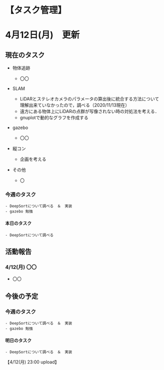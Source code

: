 # 【タスク管理】
# 4月12日(月)　更新

## 現在のタスク
- 物体追跡
  - 〇〇
  

- SLAM
  - LiDARとステレオカメラのパラメータの算出後に統合する方法について理解出来ていなかったので，調べる（2020/11/13現在）
  - 遠方にある物体上にLiDARの点群が写像されない時の対処法を考える．
  - gnuplotで動的なグラフを作成する
  

- gazebo
  - 〇〇
  
  
- 縦コン
  - 企画を考える
  
 

- その他
  - 〇
   
   
   
### 今週のタスク

    - DeepSortについて調べる　＆　実装
    - gazebo 勉強
    

#### 本日のタスク

    - DeepSortについて調べる
    
 
 
 
   
## 活動報告
### 4/12(月) 〇〇
- 〇〇



## 今後の予定
### 今週のタスク

    - DeepSortについて調べる　＆　実装
    - gazebo 勉強
    
    
#### 明日のタスク
    
    - DeepSortについて調べる　＆　実装
    


【4/12(月) 23:00 upload】
